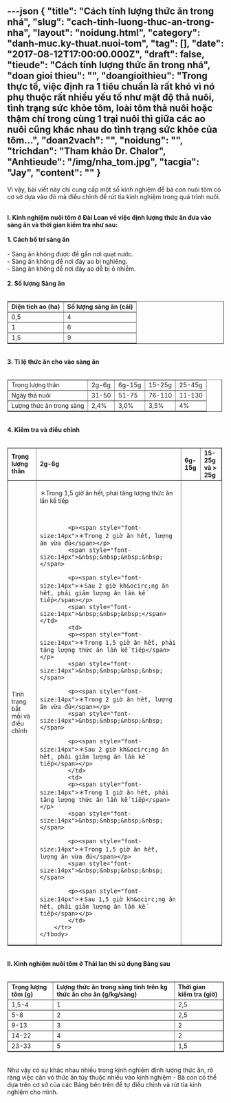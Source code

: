 ---json
{
    "title": "Cách tính lượng thức ăn trong nhá",
    "slug": "cach-tinh-luong-thuc-an-trong-nha",
    "layout": "noidung.html",
    "category": "danh-muc.ky-thuat.nuoi-tom",
    "tag": [],
    "date": "2017-08-12T17:00:00.000Z",
    "draft": false,
    "tieude": "Cách tính lượng thức ăn trong nhá",
    "doan gioi thieu": "",
    "doangioithieu": "Trong thực tế, việc định ra 1 tiêu chuẩn là rất khó vì nó phụ thuộc rất nhiều yếu tố như mật độ thả nuôi, tình trạng sức khỏe tôm, loài tôm thả nuôi hoặc thậm chí trong cùng 1 trại nuôi thì giữa các ao nuôi cũng khác nhau do tình trạng sức khỏe của tôm...",
    "doan2vach": "",
    "noidung": "",
    "trichdan": "Tham khảo Dr. Chalor",
    "Anhtieude": "/img/nha_tom.jpg",
    "tacgia": "Jay",
    "__content__": ""
}
---
<p><span style="font-size:14px">V&igrave; vậy, b&agrave;i viết n&agrave;y chỉ cung cấp một số kinh nghiệm để b&agrave; con nu&ocirc;i t&ocirc;m c&oacute; cơ sở dựa v&agrave;o đ&oacute; m&agrave; điều chỉnh để r&uacute;t tỉa kinh nghiệm trong qu&aacute; tr&igrave;nh nu&ocirc;i.</span></p>

<p><br />
<span style="font-size:14px"><strong>I. Kinh nghiệm nu&ocirc;i t&ocirc;m ở Đ&agrave;i Loan về việc định lượng thức ăn đưa v&agrave;o s&agrave;ng ăn v&agrave; thời gian kiểm tra như sau:</strong><br />
<br />
<strong>1. C&aacute;ch bố tr&iacute; s&agrave;ng ăn</strong><br />
<br />
- S&agrave;ng ăn kh&ocirc;ng được để gần nơi quạt nước.<br />
- S&agrave;ng ăn kh&ocirc;ng để nơi đ&aacute;y ao bị nghi&ecirc;ng.<br />
- S&agrave;ng ăn kh&ocirc;ng để nơi đ&aacute;y ao dễ bị &ocirc; nhiễm.<br />
<br />
<strong>2. Số lượng S&agrave;ng ăn</strong></span><br />
&nbsp;</p>

<table border="1" cellpadding="1" cellspacing="1">
	<tbody>
		<tr>
			<td><span style="font-size:14px"><strong>Diện t&iacute;ch ao (ha)</strong></span></td>
			<td><span style="font-size:14px"><strong>Số lượng s&agrave;ng ăn (c&aacute;i)</strong></span></td>
		</tr>
		<tr>
			<td><span style="font-size:14px">0,5</span></td>
			<td><span style="font-size:14px">4</span></td>
		</tr>
		<tr>
			<td><span style="font-size:14px">1</span></td>
			<td><span style="font-size:14px">6</span></td>
		</tr>
		<tr>
			<td><span style="font-size:14px">1,5</span></td>
			<td><span style="font-size:14px">9</span></td>
		</tr>
	</tbody>
</table>

<p><br />
<span style="font-size:14px"><strong>3. Tỉ lệ thức ăn cho v&agrave;o s&agrave;ng ăn</strong></span><br />
&nbsp;</p>

<table border="1" cellpadding="1" cellspacing="1" style="width:500px">
	<tbody>
		<tr>
			<td><span style="font-size:14px">Trọng lượng th&acirc;n</span></td>
			<td><span style="font-size:14px">2g-6g</span></td>
			<td><span style="font-size:14px">6g-15g</span></td>
			<td><span style="font-size:14px">15-25g</span></td>
			<td><span style="font-size:14px">25-45g</span></td>
		</tr>
		<tr>
			<td><span style="font-size:14px">Ng&agrave;y thả nu&ocirc;i</span></td>
			<td><span style="font-size:14px">31-50</span></td>
			<td><span style="font-size:14px">51-75</span></td>
			<td><span style="font-size:14px">76-110</span></td>
			<td><span style="font-size:14px">11-130</span></td>
		</tr>
		<tr>
			<td><span style="font-size:14px">Lượng thức ăn trong s&agrave;ng</span></td>
			<td><span style="font-size:14px">2,4%</span></td>
			<td><span style="font-size:14px">3,0%</span></td>
			<td><span style="font-size:14px">3,5%</span></td>
			<td><span style="font-size:14px">4%</span></td>
		</tr>
	</tbody>
</table>

<p><br />
<span style="font-size:14px"><strong>4. Kiểm tra v&agrave; điều chỉnh</strong></span><br />
&nbsp;</p>

<table border="1" cellpadding="1" cellspacing="1" style="width:500px">
	<tbody>
		<tr>
			<td><span style="font-size:14px"><strong>Trọng lượng th&acirc;n</strong></span></td>
			<td><span style="font-size:14px"><strong>2g-6g</strong></span></td>
			<td><span style="font-size:14px"><strong>6g-15g</strong></span></td>
			<td><span style="font-size:14px"><strong>15-25g v&agrave; &gt; 25g</strong></span></td>
		</tr>
		<tr>
			<td><span style="font-size:14px">T&igrave;nh trạng bắt mồi v&agrave; điều chỉnh</span></td>
			<td>
			<p><span style="font-size:14px">＊Trong 1,5 giờ ăn hết, phải tăng lượng thức ăn lần kế tiếp</span></p>
			<span style="font-size:14px">&nbsp;&nbsp;&nbsp;&nbsp;</span>

			<p><span style="font-size:14px">＊Trong 2 giờ ăn hết, lượng ăn vừa đủ</span></p>
			<span style="font-size:14px">&nbsp;&nbsp;&nbsp;&nbsp;</span>

			<p><span style="font-size:14px">＊Sau 2 giờ kh&ocirc;ng ăn hết, phải giảm lượng ăn lần kế tiếp</span></p>
			<span style="font-size:14px">&nbsp;&nbsp;&nbsp;</span></td>
			<td>
			<p><span style="font-size:14px">＊Trong 1,5 giờ ăn hết, phải tăng lượng thức ăn lần kế tiếp</span></p>
			<span style="font-size:14px">&nbsp;&nbsp;&nbsp;&nbsp;</span>

			<p><span style="font-size:14px">＊Trong 2 giờ ăn hết, lượng ăn vừa đủ</span></p>
			<span style="font-size:14px">&nbsp;&nbsp;&nbsp;&nbsp;</span>

			<p><span style="font-size:14px">＊Sau 2 giờ kh&ocirc;ng ăn hết, phải giảm lượng ăn lần kế tiếp</span></p>
			</td>
			<td>
			<p><span style="font-size:14px">＊Trong 1 giờ ăn hết, phải tăng lượng thức ăn lần kế tiếp</span></p>
			<span style="font-size:14px">&nbsp;&nbsp;&nbsp;&nbsp;</span>

			<p><span style="font-size:14px">＊Trong 1,5 giờ ăn hết, lượng ăn vừa đủ</span></p>
			<span style="font-size:14px">&nbsp;&nbsp;&nbsp;&nbsp;</span>

			<p><span style="font-size:14px">＊Sau 1,5 giờ kh&ocirc;ng ăn hết, phải giảm lượng ăn lần kế tiếp</span></p>
			</td>
		</tr>
	</tbody>
</table>

<p><br />
<span style="font-size:14px"><strong>II. Kinh nghiệm nu&ocirc;i t&ocirc;m ở Th&aacute;i lan th&igrave; sử dụng Bảng sau</strong></span><br />
&nbsp;</p>

<table border="1" cellpadding="1" cellspacing="1">
	<tbody>
		<tr>
			<td><span style="font-size:14px"><strong>Trọng lượng t&ocirc;m (g)</strong></span></td>
			<td><span style="font-size:14px"><strong>Lượng thức ăn trong s&agrave;ng t&iacute;nh tr&ecirc;n kg thức ăn cho ăn (g/kg/s&agrave;ng)</strong></span></td>
			<td><span style="font-size:14px"><strong>Thời gian kiểm tra (giờ)</strong></span></td>
		</tr>
		<tr>
			<td><span style="font-size:14px">1,5-4</span></td>
			<td><span style="font-size:14px">1</span></td>
			<td><span style="font-size:14px">2,5</span></td>
		</tr>
		<tr>
			<td><span style="font-size:14px">5-8</span></td>
			<td><span style="font-size:14px">2</span></td>
			<td><span style="font-size:14px">2,5</span></td>
		</tr>
		<tr>
			<td><span style="font-size:14px">9-13</span></td>
			<td><span style="font-size:14px">3</span></td>
			<td><span style="font-size:14px">2</span></td>
		</tr>
		<tr>
			<td><span style="font-size:14px">14-22</span></td>
			<td><span style="font-size:14px">4</span></td>
			<td><span style="font-size:14px">2</span></td>
		</tr>
		<tr>
			<td><span style="font-size:14px">23-33</span></td>
			<td><span style="font-size:14px">5</span></td>
			<td><span style="font-size:14px">1,5</span></td>
		</tr>
	</tbody>
</table>

<p><br />
<span style="font-size:14px">Như vậy c&oacute; sự kh&aacute;c nhau nhiều trong kinh nghiệm định lượng thức ăn, r&otilde; r&agrave;ng việc c&acirc;n v&oacute; thức ăn t&ugrave;y thuộc nhiều v&agrave;o kinh nghiệm - B&agrave; con c&oacute; thể dựa tr&ecirc;n cơ sở của c&aacute;c Bảng b&ecirc;n tr&ecirc;n để tự điều chỉnh v&agrave; r&uacute;t tỉa kinh nghiệm cho m&igrave;nh.</span></p>
